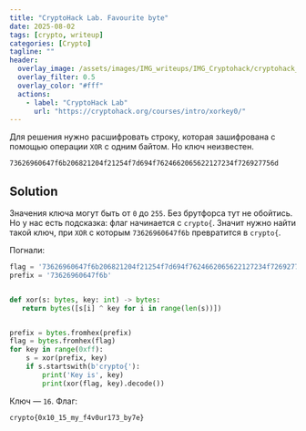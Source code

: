 ```yaml
---
title: "CryptoHack Lab. Favourite byte"
date: 2025-08-02
tags: [crypto, writeup]  
categories: [Crypto]
tagline: ""
header:
  overlay_image: /assets/images/IMG_writeups/IMG_Cryptohack/cryptohack_logo.webp
  overlay_filter: 0.5 
  overlay_color: "#fff"
  actions:
    - label: "СryptoHack Lab"
      url: "https://cryptohack.org/courses/intro/xorkey0/"
---
```


Для решения нужно расшифровать строку, которая зашифрована с помощью операции `XOR` с одним байтом. Но ключ неизвестен.

```
73626960647f6b206821204f21254f7d694f7624662065622127234f726927756d
```

## Solution

Значения ключа могут быть от `0` до `255`. Без брутфорса тут не обойтись. Но у нас есть подсказка: флаг начинается с `crypto{`. Значит нужно найти такой ключ, при `XOR` с которым `73626960647f6b` превратится в `crypto{`.

Погнали:

```python
flag = '73626960647f6b206821204f21254f7d694f7624662065622127234f726927756d'
prefix = '73626960647f6b'


def xor(s: bytes, key: int) -> bytes:
   return bytes([s[i] ^ key for i in range(len(s))])


prefix = bytes.fromhex(prefix)
flag = bytes.fromhex(flag)
for key in range(0xff):
    s = xor(prefix, key)
    if s.startswith(b'crypto{'):
        print('Key is', key)
        print(xor(flag, key).decode())
```

Ключ — `16`. Флаг:

```
crypto{0x10_15_my_f4v0ur173_by7e}
```
